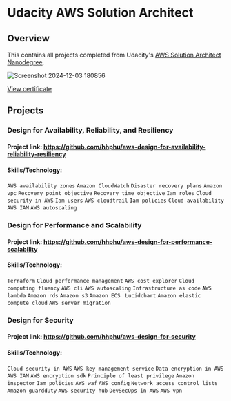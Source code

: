 # Udacity AWS Solution Architect


## Overview
This contains all projects completed from Udacity's [AWS Solution Architect Nanodegree](https://www.udacity.com/course/aws-cloud-architect-nanodegree--nd063). 

![Screenshot 2024-12-03 180856](https://github.com/user-attachments/assets/2809dc62-b319-4bd8-a352-e4f09f990c9d)

[View certificate](https://www.udacity.com/course/aws-cloud-architect-nanodegree--nd063)
## Projects

### Design for Availability, Reliability, and Resiliency
#### Project link: https://github.com/hhphu/aws-design-for-availability-reliability-resiliency
#### Skills/Technology:
`AWS availability zones` `Amazon CloudWatch` `Disaster recovery plans`  `Amazon vpc`   `Recovery point objective`   `Recovery time objective`   `Iam roles`   `Cloud security in AWS`   `Iam users`   `AWS cloudtrail`   `Iam policies`   `Cloud availability`   `AWS IAM`   `AWS autoscaling`


### Design for Performance and Scalability
#### Project link: https://github.com/hhphu/aws-design-for-performance-scalability
#### Skills/Technology:
`Terraform`   `Cloud performance management`   `AWS cost explorer`   `Cloud computing fluency`   `AWS cli`   `AWS autoscaling`   `Infrastructure as code`   `AWS lambda`   `Amazon rds`   `Amazon s3`   `Amazon ECS`  ` Lucidchart`   `Amazon elastic compute cloud`   `AWS server migration`


### Design for Security
#### Project link: https://github.com/hhphu/aws-design-for-security
#### Skills/Technology:
`Cloud security in AWS`   `AWS key management service`   `Data encryption in AWS`   `AWS IAM`   `AWS encryption sdk`   `Principle of least privilege`   `Amazon inspector`   `Iam policies`   `AWS waf`   `AWS config`   `Network access control lists`   `Amazon guardduty`   `AWS security hub`   `DevSecOps in AWS`   `AWS vpn`
